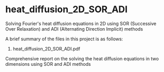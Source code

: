 # heat_diffusion_2D_SOR_ADI
Solving Fourier's heat diffusion equations in 2D using SOR (Successive Over Relaxation) and ADI (Alternating Direction Implicit) methods

A brief summary of the files in this project is as follows:

1. heat_diffusion_2D_SOR_ADI.pdf

Comprehensive report on the solving the heat diffusion equations in two dimensions using SOR and ADI methods
